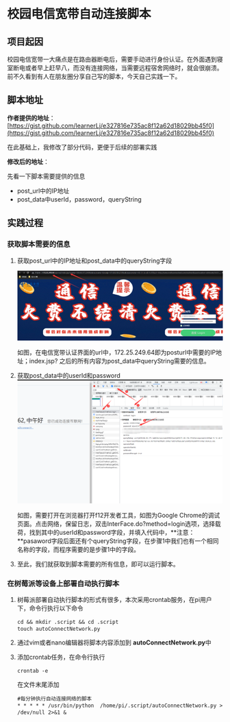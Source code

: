 # 校园电信宽带自动连接脚本

## 项目起因

校园电信宽带一大痛点是在路由器断电后，需要手动进行身份认证。在外面遇到寝室断电或者早上赶早八，而没有连接网络，当需要远程宿舍网络时，就会很崩溃。前不久看到有人在朋友圈分享自己写的脚本，今天自己实践一下。

## 脚本地址

**作者提供的地址**：[https://gist.github.com/learnerLj/e327816e735ac8f12a62d18029bb45f0](https://gist.github.com/learnerLj/e327816e735ac8f12a62d18029bb45f0)

在此基础上，我修改了部分代码，更便于后续的部署实践

**修改后的地址**：

先看一下脚本需要提供的信息

- post_url中的IP地址
- post_data中userId，password，queryString

## 实践过程

### 获取脚本需要的信息

1. 获取post_url中的IP地址和post_data中的queryString字段

   ![](images/1.png)

   如图，在电信宽带认证界面的url中，172.25.249.64即为posturl中需要的IP地址；index.jsp? 之后的所有内容为post_data中queryString需要的信息。

2. 获取post_data中的userId和password
   ![](images/2.png)

   如图，需要打开在浏览器打开f12开发者工具，如图为Google  Chrome的调试页面。点击网络，保留日志，双击InterFace.do?method=login选项，选择载荷，找到其中的userId和password字段，并填入代码中，**注意：**pasaword字段后面还有个queryString字段，在步骤1中我们也有一个相同名称的字段，而程序需要的是步骤1中的字段。

3. 至此，我们就获取到脚本需要的所有信息，即可以运行脚本。

### 在树莓派等设备上部署自动执行脚本

1. 树莓派部署自动执行脚本的形式有很多，本次采用crontab服务，在pi用户下，命令行执行以下命令

   ```shell
   cd && mkdir .script && cd .script
   touch autoConnectNetwork.py
   ```

2. 通过vim或者nano编辑器将脚本内容添加到 **autoConnectNetwork.py**中

3. 添加crontab任务，在命令行执行

   ```shell
   crontab -e
   ```

   在文件末尾添加

   ```shell
   #每分钟执行自动连接网络的脚本
   * * * * * /usr/bin/python  /home/pi/.script/autoConnectNetwork.py > /dev/null 2>&1 &
   ```

   

   

    
